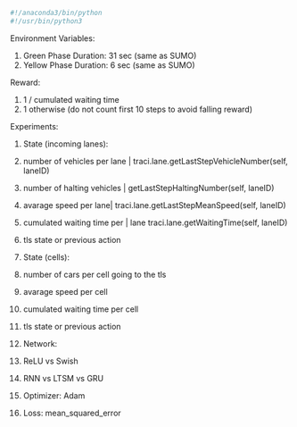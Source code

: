 ```bash
#!/anaconda3/bin/python
#!/usr/bin/python3
```


Environment Variables:
1. Green Phase Duration: 31 sec (same as SUMO)
2. Yellow Phase Duration: 6 sec (same as SUMO)


Reward:
1. 1 / cumulated waiting time
2. 1 otherwise (do not count first 10 steps to avoid falling reward)

Experiments:

1. State (incoming lanes):
  1. number of vehicles per lane | traci.lane.getLastStepVehicleNumber(self, laneID)
  3. number of halting vehicles | getLastStepHaltingNumber(self, laneID)
  2. avarage speed per lane|  traci.lane.getLastStepMeanSpeed(self, laneID)
  3. cumulated waiting time per | lane traci.lane.getWaitingTime(self, laneID)
  4. tls state or previous action

2. State (cells):
  1. number of cars per cell going to the tls
  2. avarage speed per cell
  3. cumulated waiting time per cell
  4. tls state or previous action

3. Network:
  1. ReLU vs Swish
  2. RNN vs LTSM vs GRU
  3. Optimizer: Adam
  4. Loss: mean_squared_error
